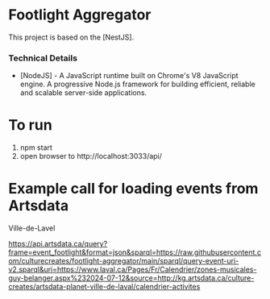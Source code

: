 # Footlight Aggregator

This project is based on the [NestJS].

### Technical Details

- [NodeJS] - A JavaScript runtime built on Chrome's V8 JavaScript engine.
  A progressive Node.js framework for building efficient, reliable and scalable server-side applications.

# To run

1. npm start
2. open browser to http://localhost:3033/api/

# Example call for loading events from Artsdata

Ville-de-Lavel

https://api.artsdata.ca/query?frame=event_footlight&format=json&sparql=https://raw.githubusercontent.com/culturecreates/footlight-aggregator/main/sparql/query-event-uri-v2.sparql&uri=https://www.laval.ca/Pages/Fr/Calendrier/zones-musicales-guy-belanger.aspx%232024-07-12&source=http://kg.artsdata.ca/culture-creates/artsdata-planet-ville-de-laval/calendrier-activites
